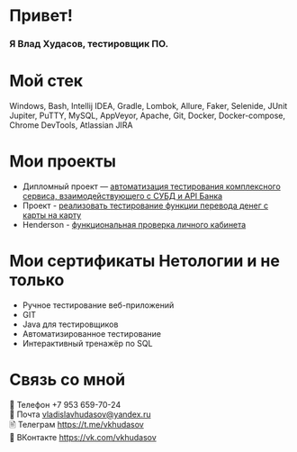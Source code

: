 # Привет!

### Я Влад Худасов, тестировщик ПО.

# Мой стек

Windows, Bash, Intellij IDEA, Gradle, Lombok, Allure, Faker, Selenide, JUnit Jupiter, PuTTY, MySQL, AppVeyor, 
Apache, Git, Docker, Docker-compose, Chrome DevTools, Atlassian JIRA

# Мои проекты

- Дипломный проект — [автоматизация тестирования комплексного сервиса, взаимодействующего с СУБД и API Банка](https://github.com/UniverseQA/Diploma/blob/main/Task.md)
- Проект - [реализовать тестирование функции перевода денег с карты на карту](https://github.com/UniverseQA/BDD#%D0%B7%D0%B0%D0%B4%D0%B0%D1%87%D0%B0-page-objects)
- Henderson - [функциональная проверка личного кабинета](https://docs.google.com/spreadsheets/d/1jM9ZCzT5dtunzbuHaX53S0xt_H1hyzhWd9rfIbbkvDI/edit?usp=share_link)

# Мои сертификаты Нетологии и не только

- Ручное тестирование веб-приложений 
- GIT 
- Java для тестировщиков 
- Автоматизированное тестирование
- Интерактивный тренажёр по SQL

# Связь со мной
:iphone: Телефон +7 953 659-70-24  
:e-mail: Почта vladislavhudasov@yandex.ru            
🖹 Телеграм https://t.me/vkhudasov  
💎 ВКонтакте https://vk.com/vkhudasov
